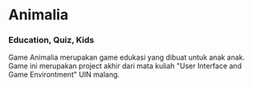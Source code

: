 # Animalia

### Education, Quiz, Kids

Game Animalia merupakan game edukasi yang dibuat untuk anak anak. Game ini merupakan project akhir dari mata kuliah "User Interface and Game Environtment" UIN malang.
